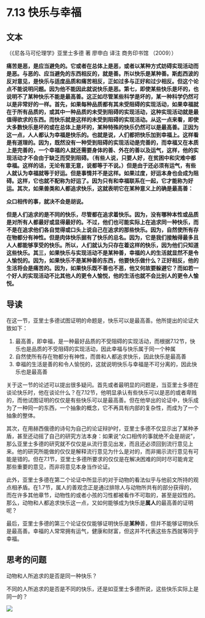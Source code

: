 # 7.13 快乐与幸福

## 文本

（《尼各马可伦理学》亚里士多德 著 廖申白 译注 商务印书馆 （2009））

**痛苦是恶，是应当避免的。它或者在总体上是恶，或者以某种方式妨碍实现活动而是恶。与恶的、应当避免的东西相反的，就是善。所以快乐是某种善。斯彪西波的反对意见，是快乐与适度品质和痛苦相反，正如过多与正好和过少相反。但这个论点不能说明问题。因为他不能因此就说快乐是恶。第七，即使某些快乐是坏的，也说明不了某种快乐不能是最高善。这正如尽管某些科学是坏的，某一种科学仍然可以是非常好的一样。首先，如果每种品质都有其未受阻碍的实现活动，如果幸福就在于所有品质的，或其中一种品质的未受到阻碍的实现活动，这种实现活动就是最值得欲求的东西。而快乐就是这样的未受到阻碍的实现活动。从这一点来看，即使大多数快乐是坏的或在总体上是坏的，某种特殊的快乐仍然可以是最高善。正因为这一点，人人都认为幸福是快乐的。也就是说，人们都把快乐加到幸福上。这样看是有道理的。因为，既然没有一种受到阻碍的实现活动是完善的，而幸福又在本质上是完善的，一个幸福的人就还需要身体的善、外在的善以及运气，这样，他的实现活动才不会由于缺乏而受到阻碍。（有些人说，只要人好，在贫困中和灾难中都幸福。这样的话，无论有意无意，说都等于不说。）但是由于还必须有运气，有些人就认为幸福就等于好运。但是事情并不是这样。如果过度，好运本身也会成为阻碍。这样，它也就不配称为好运了。因为只有和幸福联系在一起，它才能称为好运。其次，如果兽类和人都追求快乐，这就表明它在某种意义上的确是最高善：**

**众口相传的事，就决不会是胡说。**

**但是人们追求的是不同的快乐，尽管都在追求着快乐。因为，没有哪种本性或品质是对所有人都最好或显得最好的。不过，他们也可能实际上在追求同一种快乐，而不是在追求他们各自觉得或口头上说自己在追求的那些快乐。因为，自然使所有存在物都分有神性。但是肉体快乐据有了快乐的总名。因为，它是我们接触得最多且人人都能够享受的快乐。所以，人们就认为只存在着这样的快乐，因为他们只知道这些快乐。其三，如果快乐与实现活动不是某种善，幸福的人的生活就显然不是令人愉悦的。因为，如果快乐不是某种善的东西，他要快乐做什么？正好相反，他的生活将会是痛苦的。因为，如果快乐既不善也不恶，他又何故要躲避它？而如若一个好人的实现活动不比其他人的更令人愉悦，他的生活也就不会比别人的更令人愉悦。**

## 导读

在这一节，亚里士多德试图证明的命题是，快乐可以是最高善。他所提出的论证大致如下：

1. 最高善，即幸福，是一种最好品质的不受阻碍的实现活动，而根据7.12节，快乐也是品质的不受阻碍的实现活动，因此幸福与快乐属于同一个种属
2. 自然使所有存在物都分有神性，而兽和人都追求快乐，因此快乐是最高善
3. 幸福的生活是善的和令人愉悦的，这就说明快乐与幸福是不可分离的，因此快乐也是最高善

关于这一节的论述可以提出很多疑问。首先或者最明显的问题是，当亚里士多德在谈论快乐时，他在谈论什么？在7.12节，他明显承认有些快乐可以是恶的或者卑贱的，而他试图证明的仅仅是有些快乐可以是最高善。但在他举出的论证中，快乐成为了一种同一的东西，一个抽象的概念，它不再具有内部的复杂性，而成为了一个抽象的整体。

其次，在用赫西俄德的诗句为自己的论证辩护时，亚里士多德不仅显示出了某种矛盾，甚至还动摇了自己的研究方法本身：如果说“众口相传的事就绝不会是胡说”，那么亚里士多德的研究就不仅仅是从流行意见出发，而且还必须回到流行意见上来。他的研究所能做的仅仅是解释流行意见为什么是对的，而非揭示流行意见有可能是错的。但在7.1节，亚里士多德所要求的仅仅是在解决困难的同时尽可能肯定那些重要的意见，而非将意见本身当作论证。

此外，亚里士多德在第二个论证中所显示的对于动物的看法似乎与他前文所持的观点相矛盾。在1.7节，属人的善观念正是通过排除人与动物所共有的部分获得的，而在许多其他章节，动物性的或者小孩的习性都被看作不可取的，甚至是奴性的。那么，动物和人都追求快乐这一点，又如何能够成为快乐是**属人**的最高善的证明呢？

最后，亚里士多德的第三个论证仅仅能够证明快乐是**某种**善，但并不能够证明快乐是最高善。幸福的人常常拥有运气，健康和财富，但这并不代表这些东西就等同于幸福。

## 思考的问题

动物和人所追求的是否是同一种快乐？

不同的人所追求的是否是不同的快乐，还是如亚里士多德所说，这些快乐实际上是同一的？

![](../.gitbook/assets/qr.png)

